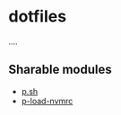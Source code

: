 # dotfiles

....

## Sharable modules

- [p.sh](./modules/p)
- [p-load-nvmrc](./modules/p-load-nvmrc)

